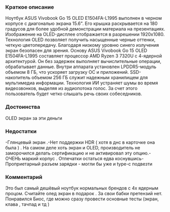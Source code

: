 ### **Краткое описание**
Ноутбук ASUS Vivobook Go 15 OLED E1504FA-L1995 выполнен в черном корпусе с диагональю экрана 15.6". Его крышка раскрывается на 180 градусов для более удобной демонстрации материала на презентациях. Изображение на OLED-дисплее отображается в разрешении 1920x1080. Технология OLED позволяет получить насыщенные черные оттенки, четкую цветопередачу. Благодаря низкому уровню синего излучения экран безопасен для зрения.  Основу ASUS Vivobook Go 15 OLED E1504FA-L1995 составляет процессор AMD Ryzen 3 7320U с 4-ядерной архитектурой. Он без задержек выполняет вычислительные операции, обрабатывает данные. Внутри аппарата установлен LPDDR5-модуль объемом 8 ГБ, что ускоряет загрузку ОС и приложений. SSD-накопитель объемом 256 ГБ служит надежным хранилищем для мультимедиа информации. Технология ИИ устраняет шумы во время видеозвонков, выделяя из аудиопотока голос. За счет этого пользователь будет четко слышать речь своих собеседников.

### **Достоинства**
OLED экран за эти деньги

### **Недостатки**
-Глянцевый экран .-Нет поддержки HDR ( хотя в днс в карточке она была ) . На самом деле хоть экран и OLED, производитель не заморочился делать сертификацию и не активировал эту опцию.-ОЧЕНЬ маркий корпус . Отпечатки остаться едва коснувшись- Проприетарный разъем зарядки - могли бы уже и type-c подвезти

### **Комментарий**
Это был самый дешёвый ноутбук нормальных брендов с 4х ядерным процом. Считайте олед экран в подарок . За свои бабки претензий нет. Понравился Биос, где можно сразу провести основные тесты (экран, клава , тачпад и тд )
